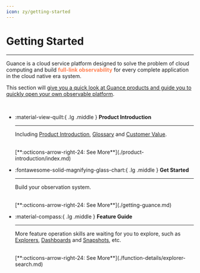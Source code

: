 ```yaml
---
icon: zy/getting-started
---
```


# Getting Started
---



Guance is a cloud service platform designed to solve the problem of cloud computing and build <font color=coral>**full-link observability**</font> for every complete application in the cloud native era system. 

This section will <u>give you a quick look at Guance products and guide you to quickly open your own observable platform</u>.


<br/>

<div class="grid cards" markdown>

-   :material-view-quilt:{ .lg .middle } __Product Introduction__

    ---

    Including [Product Introduction](./product-introduction/index.md), [Glossary](./product-introduction/glossary.md) and [Customer Value](./product-introduction/customer-value.md).

    <br/>
    [**:octicons-arrow-right-24: See More**](./product-introduction/index.md)


-   :fontawesome-solid-magnifying-glass-chart:{ .lg .middle } __Get Started__

    ---

    Build your observation system.

    <br/>
    [**:octicons-arrow-right-24: See More**](./getting-guance.md)

-   :material-compass:{ .lg .middle } __Feature Guide__

    ---

    More feature operation skills are waiting for you to explore, such as [Explorers](./function-details/explorer-search.md), [Dashboards](./function-details/dashboard.md) and [Snapshots](./function-details/snapshot.md), etc.

    <br/>
    [**:octicons-arrow-right-24: See More**](./function-details/explorer-search.md)


</div>

